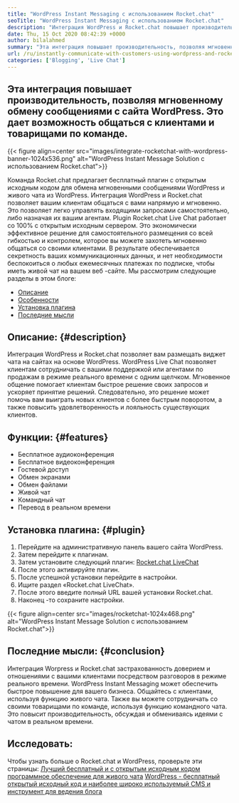 ```yaml
---
title: "WordPress Instant Messaging с использованием Rocket.chat" 
seoTitle: "WordPress Instant Messaging с использованием Rocket.chat" 
description: "Интеграция WordPress и Rocket.chat повышает производительность, позволяя мгновенному решению обмена сообщениями. Это помогает вам общаться аффективно и своевременно." 
date: Thu, 15 Oct 2020 08:42:39 +0000
author: bilalahmed
summary: "Эта интеграция повышает производительность, позволяя мгновенному обмену сообщениями с сайта WordPress. Это дает возможность общаться с клиентами и товарищами по команде." 
url: /ru/instantly-communicate-with-customers-using-wordpress-and-rocket-chat/
categories: ['Blogging', 'Live Chat']
---
```


## Эта интеграция повышает производительность, позволяя мгновенному обмену сообщениями с сайта WordPress. Это дает возможность общаться с клиентами и товарищами по команде.

{{< figure align=center src="images/integrate-rocketchat-with-wordpress-banner-1024x536.png" alt="WordPress Instant Message Solution с использованием Rocket.chat">}}

Команда Rocket.chat предлагает бесплатный плагин с открытым исходным кодом для обмена мгновенными сообщениями WordPress и живого чата из WordPress. Интеграция WordPress и Rocket.chat позволяет вашим клиентам общаться с вами напрямую и мгновенно. Это позволяет легко управлять входящими запросами самостоятельно, либо назначая их вашим агентам.
Plugin Rocket.chat Live Chat работает со 100% с открытым исходным сервером. Это экономически эффективное решение для самостоятельного размещения со всей гибкостью и контролем, которое вы можете захотеть мгновенно общаться со своими клиентами. В результате обеспечивается секретность ваших коммуникационных данных, и нет необходимости беспокоиться о любых ежемесячных платежах по подписке, чтобы иметь живой чат на вашем веб -сайте.
Мы рассмотрим следующие разделы в этом блоге:
  * [Описание][1]
  * [Особенности][2]
  * [Установка плагина][3]
  * [Последние мысли][4]

## Описание: {#description}

Интеграция WordPress и Rocket.chat позволяет вам размещать виджет чата на сайтах на основе WordPress. WordPress Live Chat позволяет клиентам сотрудничать с вашими поддержкой или агентами по продажам в режиме реального времени с одним щелчком. Мгновенное общение помогает клиентам быстрое решение своих запросов и ускоряет принятие решений. Следовательно, это решение может помочь вам выиграть новых клиентов с более быстрым поворотом, а также повысить удовлетворенность и лояльность существующих клиентов.

## Функции: {#features}

  * Бесплатное аудиоконференция
  * Бесплатное видеоконференция
  * Гостевой доступ
  * Обмен экранами
  * Обмен файлами
  * Живой чат
  * Командный чат
  * Перевод в реальном времени

## Установка плагина: {#plugin}

  1. Перейдите на административную панель вашего сайта WordPress.
  2. Затем перейдите к плагинам.
  3. Затем установите следующий плагин: [Rocket.chat LiveChat][5]
  4. После этого активируйте плагин.
  5. После успешной установки перейдите в настройки.
  6. Ищите раздел «Rocket.chat LiveChat».
  7. После этого введите полный URL вашей установки Rocket.chat.
  8. Наконец -то сохраните настройки.

{{< figure align=center src="images/rocketchat-1024x468.png" alt="WordPress Instant Message Solution с использованием Rocket.chat">}}


## Последние мысли: {#conclusion}

Интеграция Worpress и Rocket.chat застрахованность доверием и отношениями с вашими клиентами посредством разговоров в режиме реального времени. WordPress Instant Messaging может обеспечить быстрое повышение для вашего бизнеса. Общайтесь с клиентами, используя функцию живого чата. Также вы можете сотрудничать со своими товарищами по команде, используя функцию командного чата. Это повысит производительность, обсуждая и обмениваясь идеями с чатом в реальном времени.

## Исследовать:
Чтобы узнать больше о Rocket.chat и WordPress, проверьте эти страницы:
[Лучший бесплатный и с открытым исходным кодом программное обеспечение для живого чата][6]
[WordPress - бесплатный открытый исходный код и наиболее широко используемый CMS и инструмент для ведения блога][7]



 [1]: #description
 [2]: #features
 [3]: #plugin
 [4]: #conclusion
 [5]: https://wordpress.org/plugins/rocketchat-livechat/
 [6]: https://products.containerize.com/live-chat
 [7]: https://href.li/?https://products.containerize.com/blogging/wordpress

